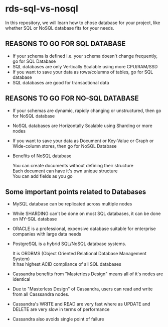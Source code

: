 # rds-sql-vs-nosql

In this repository, we will learn how to chose database for your project, like whether SQL or NoSQL database fits for your needs.

## REASONS TO GO FOR SQL DATABASE
* If your schema is defined i.e. your schema doesn't change frequently, go for SQL Database
* SQL databases are only Vertically Scalable using more CPU/RAM/SSD
* If you want to save your data as rows/columns of tables, go for SQL database
* SQL databases are good for transactional data

## REASONS TO GO FOR NO-SQL DATABASE
* If your schemas are dynamic, rapidly changing or unstructured, then go for NoSQL database
* NoSQL databases are Horizontally Scalable using Sharding or more nodes
* If you want to save your data as Document or Key-Value or Graph or Wide-column stores, then go for NoSQL Database
* Benefits of NoSQL database  
  
  You can create documents without defining their structure  
  Each document can have it's own unique structure  
  You can add fields as you go  


## Some important points related to Databases
* MySQL database can be replicated across multiple nodes
* While SHARDING can't be done on most SQL databases, it can be done on MY-SQL database
* ORACLE is a professional, expensive database suitable for enterprise companies with large data needs
* PostgreSQL is a hybrid SQL/NoSQL database systems.  
  
  It is ORDBMS (Object Oriented Relational Database Management System)  
  It has highest ACID compliance of all SQL databases  
  
* Cassandra benefits from "Masterless Design" means all of it's nodes are identical
* Due to "Masterless Design" of Cassandra, users can read and write from all Casssandra nodes.
* Cassandra's WRITE and READ are very fast where as UPDATE and DELETE are very slow in terms of performance
* Cassandra also avoids single point of failure
